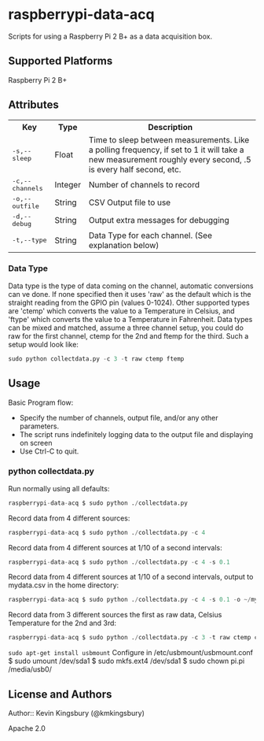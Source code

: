 # raspberrypi-data-acq

Scripts for using a Raspberry Pi 2 B+ as a data acquisition box.

## Supported Platforms

Raspberry Pi 2 B+

## Attributes

<table>
  <tr>
    <th>Key</th>
    <th>Type</th>
    <th>Description</th>
  </tr>
  <tr>
    <td><tt>-s,--sleep</tt></td>
    <td>Float</td>
    <td>Time to sleep between measurements. Like a polling frequency, if set to 1 it will take a new measurement roughly every second, .5 is every half second, etc.</td>
  </tr>
  <tr>
    <td><tt>-c,--channels</tt></td>
    <td>Integer</td>
    <td>Number of channels to record</td>
  </tr>
  <tr>
    <td><tt>-o,--outfile</tt></td>
    <td>String</td>
    <td>CSV Output file to use</td>
  </tr>
  <tr>
    <td><tt>-d,--debug</tt></td>
    <td>String</td>
    <td>Output extra messages for debugging</td>
  </tr>
  <tr>
    <td><tt>-t,--type</tt></td>
    <td>String</td>
    <td>Data Type for each channel. (See explanation below)</td>
  </tr>
</table>

### Data Type

Data type is the type of data coming on the channel, automatic conversions can ve done. If none specified then it uses 'raw' as the default which is the straight reading from the GPIO pin (values 0-1024). Other supported types are 'ctemp' which converts the value to a Temperature in Celsius, and 'ftype' which converts the value to a Temperature in Fahrenheit. Data types can be mixed and matched, assume a three channel setup, you could do raw for the first channel, ctemp for the 2nd and ftemp for the third. Such a setup would look like:

```python
sudo python collectdata.py -c 3 -t raw ctemp ftemp
```

## Usage

Basic Program flow:
* Specify the number of channels, output file, and/or any other parameters.
* The script runs indefinitely logging data to the output file and displaying on screen
* Use Ctrl-C to quit.

### python collectdata.py

Run normally using all defaults:
```python
raspberrypi-data-acq $ sudo python ./collectdata.py
```

Record data from 4 different sources:
```python
raspberrypi-data-acq $ sudo python ./collectdata.py -c 4
```

Record data from 4 different sources at 1/10 of a second intervals:
```python
raspberrypi-data-acq $ sudo python ./collectdata.py -c 4 -s 0.1
```

Record data from 4 different sources at 1/10 of a second intervals, output to mydata.csv in the home directory:
```python
raspberrypi-data-acq $ sudo python ./collectdata.py -c 4 -s 0.1 -o ~/mydata.csv
```

Record data from 3 different sources the first as raw data, Celsius Temperature for the 2nd and 3rd:
```python
raspberrypi-data-acq $ sudo python ./collectdata.py -c 3 -t raw ctemp ctemp
```

```sudo apt-get install usbmount```
Configure in /etc/usbmount/usbmount.conf
$ sudo umount /dev/sda1
$ sudo mkfs.ext4 /dev/sda1
$ sudo chown pi.pi /media/usb0/

## License and Authors

Author:: Kevin Kingsbury (@kmkingsbury)

Apache 2.0
